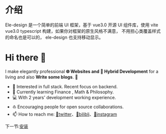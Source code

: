 # 介绍

Ele-design 是一个简单的前端 UI 框架，基于 vue3.0 开源 UI 组件库，使用 vite vue3.0
typescript 构建，如果你对框架的原生风格不满意，
不用担心类覆盖样式的命名也是可以的， ele-design 也支持移动显示。

# Hi there 👋

I make elegantly professional **🌐 Websites and 📱 Hybrid Development** for a living and also **Write some blogs**. 🌈

- 🧐 Interested in full stack. Recent focus on backend.
- 🌱 Currently learning Finance , Math & Philosophy.
- 💻 With 2 years' development working experience.
- ⛵ Encouraging people for open source collaborations.
- 📫 How to reach me: [📡twitter](https://twitter.com/Eric55718370)、[🍻bilibli](https://space.bilibili.com/87795515)、[📸instagram](https://www.instagram.com/beetofday/)

下一节:[安装](./#/doc/Install)
